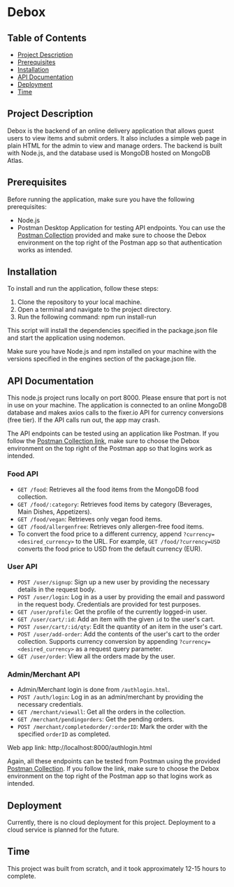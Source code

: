 # Debox

## Table of Contents

- [Project Description](#project-description)
- [Prerequisites](#prerequisites)
- [Installation](#installation)
- [API Documentation](#api-documentation)
- [Deployment](#deployment)
- [Time](#time)

## Project Description

Debox is the backend of an online delivery application that allows guest users to view items and submit orders. It also includes a simple web page in plain HTML for the admin to view and manage orders. The backend is built with Node.js, and the database used is MongoDB hosted on MongoDB Atlas.

## Prerequisites

Before running the application, make sure you have the following prerequisites:

- Node.js
- Postman Desktop Application for testing API endpoints. You can use the [Postman Collection](https://www.postman.com/winter-astronaut-614435/workspace/debox/collection/18021096-f018896d-0696-45ca-80c8-a9c5c67b6f67?action=share&creator=18021096) provided and make sure to choose the Debox environment on the top right of the Postman app so that authentication works as intended.


## Installation

To install and run the application, follow these steps:

1. Clone the repository to your local machine.
2. Open a terminal and navigate to the project directory.
3. Run the following command:
  npm run install-run

  This script will install the dependencies specified in the package.json file and start the application using nodemon.

Make sure you have Node.js and npm installed on your machine with the versions specified in the engines section of the package.json file.

## API Documentation

This node.js project runs locally on port 8000. Please ensure that port is not in use on your machine. The application is connected to an online MongoDB database and makes axios calls to the fixer.io API for currency conversions (free tier). If the API calls run out, the app may crash.

The API endpoints can be tested using an application like Postman. If you follow the [Postman Collection link](https://www.postman.com/winter-astronaut-614435/workspace/debox/collection/18021096-f018896d-0696-45ca-80c8-a9c5c67b6f67?action=share&creator=18021096), make sure to choose the Debox environment on the top right of the Postman app so that logins work as intended.

### Food API

- `GET /food`: Retrieves all the food items from the MongoDB food collection.
- `GET /food/:category`: Retrieves food items by category (Beverages, Main Dishes, Appetizers).
- `GET /food/vegan`: Retrieves only vegan food items.
- `GET /food/allergenfree`: Retrieves only allergen-free food items.
- To convert the food price to a different currency, append `?currency=<desired_currency>` to the URL. For example, `GET /food/?currency=USD` converts the food price to USD from the default currency (EUR).

### User API

- `POST /user/signup`: Sign up a new user by providing the necessary details in the request body.
- `POST /user/login`: Log in as a user by providing the email and password in the request body. Credentials are provided for test purposes.
- `GET /user/profile`: Get the profile of the currently logged-in user.
- `GET /user/cart/:id`: Add an item with the given `id` to the user's cart.
- `POST /user/cart/:id/qty`: Edit the quantity of an item in the user's cart.
- `POST /user/add-order`: Add the contents of the user's cart to the order collection. Supports currency conversion by appending `?currency=<desired_currency>` as a request query parameter.
- `GET /user/order`: View all the orders made by the user.

### Admin/Merchant API

- Admin/Merchant login is done from `/authlogin.html`.
- `POST /auth/login`: Log in as an admin/merchant by providing the necessary credentials.
- `GET /merchant/viewall`: Get all the orders in the collection.
- `GET /merchant/pendingorders`: Get the pending orders.
- `POST /merchant/completedorder/:orderID`: Mark the order with the specified `orderID` as completed.

Web app link: http://localhost:8000/authlogin.html

Again, all these endpoints can be tested from Postman using the provided [Postman Collection](https://www.postman.com/winter-astronaut-614435/workspace/debox/collection/18021096-f018896d-0696-45ca-80c8-a9c5c67b6f67?action=share&creator=18021096). If you follow the link, make sure to choose the Debox environment on the top right of the Postman app so that logins work as intended.

## Deployment

Currently, there is no cloud deployment for this project. Deployment to a cloud service is planned for the future.

## Time

This project was built from scratch, and it took approximately 12-15 hours to complete.
